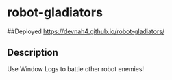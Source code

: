 # robot-gladiators

##Deployed
https://devnah4.github.io/robot-gladiators/

## Description

Use Window Logs to battle other robot enemies!

